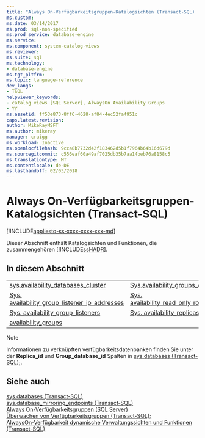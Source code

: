 ```yaml
---
title: "Always On-Verfügbarkeitsgruppen-Katalogsichten (Transact-SQL) | Microsoft Docs"
ms.custom: 
ms.date: 03/14/2017
ms.prod: sql-non-specified
ms.prod_service: database-engine
ms.service: 
ms.component: system-catalog-views
ms.reviewer: 
ms.suite: sql
ms.technology:
- database-engine
ms.tgt_pltfrm: 
ms.topic: language-reference
dev_langs:
- TSQL
helpviewer_keywords:
- catalog views [SQL Server], AlwaysOn Availability Groups
- YY
ms.assetid: ff53e873-8ff6-4628-af84-4ec52fa4951c
caps.latest.revision: 
author: MikeRayMSFT
ms.author: mikeray
manager: craigg
ms.workload: Inactive
ms.openlocfilehash: 9cca8b7732d42f183462d5b1f7964b64b16d679d
ms.sourcegitcommit: c556eaf60a49af7025db35b7aa14beb76a8158c5
ms.translationtype: MT
ms.contentlocale: de-DE
ms.lasthandoff: 02/03/2018
---
```

# <a name="always-on-availability-groups-catalog-views-transact-sql"></a>Always On-Verfügbarkeitsgruppen-Katalogsichten (Transact-SQL)
[!INCLUDE[appliesto-ss-xxxx-xxxx-xxx-md](../../includes/appliesto-ss-xxxx-xxxx-xxx-md.md)]

  Dieser Abschnitt enthält Katalogsichten und Funktionen, die zusammengehören [!INCLUDE[ssHADR](../../includes/sshadr-md.md)].  
  
## <a name="in-this-section"></a>In diesem Abschnitt  
  
|||  
|-|-|  
|[sys.availability_databases_cluster](../../relational-databases/system-catalog-views/sys-availability-databases-cluster-transact-sql.md)|[Sys.availability_groups_cluster](../../relational-databases/system-catalog-views/sys-availability-groups-cluster-transact-sql.md)|  
|[Sys. availability_group_listener_ip_addresses](../../relational-databases/system-catalog-views/sys-availability-group-listener-ip-addresses-transact-sql.md)|[Sys. availability_read_only_routing_lists](../../relational-databases/system-catalog-views/sys-availability-read-only-routing-lists-transact-sql.md)|  
|[Sys. availability_group_listeners](../../relational-databases/system-catalog-views/sys-availability-group-listeners-transact-sql.md)|[Sys. availability_replicas](../../relational-databases/system-catalog-views/sys-availability-replicas-transact-sql.md)|  
|[availability_groups](../../relational-databases/system-catalog-views/sys-availability-groups-transact-sql.md)||  
  
> [!NOTE]  
>  Informationen zu verknüpften verfügbarkeitsdatenbanken finden Sie unter der **Replica_id** und **Group_database_id** Spalten in [sys.databases (Transact-SQL);](../../relational-databases/system-catalog-views/sys-databases-transact-sql.md).  
  
## <a name="see-also"></a>Siehe auch  
 [sys.databases (Transact-SQL)](sys-databases-transact-sql.md)   
 [sys.database_mirroring_endpoints (Transact-SQL)](sys-database-mirroring-endpoints-transact-sql.md)   
 [Always On-Verfügbarkeitsgruppen (SQL Server)](../../database-engine/availability-groups/windows/always-on-availability-groups-sql-server.md)   
 [Überwachen von Verfügbarkeitsgruppen (Transact-SQL);](../../database-engine/availability-groups/windows/monitor-availability-groups-transact-sql.md)   
 [AlwaysOn-Verfügbarkeit dynamische Verwaltungssichten und Funktionen (Transact-SQL)](../system-dynamic-management-views/always-on-availability-groups-dynamic-management-views-functions.md)  
  
  
